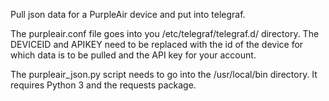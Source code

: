 Pull json data for a PurpleAir device and put into telegraf.

The purpleair.conf file goes into you /etc/telegraf/telegraf.d/
directory. The DEVICEID and APIKEY need to be replaced with the id of
the device for which data is to be pulled and the API key for your
account.

The purpleair_json.py script needs to go into the /usr/local/bin
directory. It requires Python 3 and the requests package.
